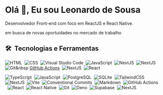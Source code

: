 # Olá 👋, Eu sou Leonardo de Sousa

 Desenvolvedor Front-end com foco em ReactJS e React Native.

 em busca de novas oportuidades no mercado de trabalho


## 🛠 &nbsp;Tecnologias e Ferramentas

![HTML](https://img.shields.io/badge/-HTML-E34F26?style=for-the-badge&logo=HTML5&logoColor=FFFFFF)&nbsp;
![CSS](https://img.shields.io/badge/-CSS-1572B6?style=for-the-badge&logo=CSS3&logoColor=FFFFFF)&nbsp;
![Visual Studio Code](https://img.shields.io/badge/-Visual%20Studio%20Code-007ACC?style=for-the-badge&logo=visual-studio-code&logoColor=FFFFFF)&nbsp;
![JavaScript](https://img.shields.io/badge/-JavaScript-F7DF1E?style=for-the-badge&logo=javascript&logoColor=000000)&nbsp;
![NextJS](https://img.shields.io/badge/-NextJS-000000?style=for-the-badge&logo=next.js&logoColor=FFFFFF)&nbsp;
![NextJS](https://img.shields.io/badge/-NextJS-000000?style=for-the-badge&logo=next.js&logoColor=FFFFFF)&nbsp;
![Git](https://img.shields.io/badge/-Git-F05032?style=for-the-badge&logo=git&logoColor=FFFFFF)&nbsp
[GitHub Actions](https://img.shields.io/badge/-GitHub%20Actions-2088FF?style=for-the-badge&logo=github-actions&logoColor=FFFFFF)&nbsp;
![NextJS](https://img.shields.io/badge/-NextJS-000000?style=for-the-badge&logo=next.js&logoColor=FFFFFF)&nbsp;
![React](https://img.shields.io/badge/-React.js-61DAFB?style=for-the-badge&logo=react&logoColor=000000)&nbsp;




![TypeScript](https://img.shields.io/badge/-TypeScript-3178C6?style=for-the-badge&logo=typescript&logoColor=FFFFFF)&nbsp;
![JavaScript](https://img.shields.io/badge/-JavaScript-F7DF1E?style=for-the-badge&logo=javascript&logoColor=000000)&nbsp;
![PostgreSQL](https://img.shields.io/badge/-PostgreSQL-4169E1?style=for-the-badge&logo=postgresql&logoColor=FFFFFF)&nbsp;
![SQLite](https://img.shields.io/badge/-SQLite-003B57?style=for-the-badge&logo=sqlite&logoColor=FFFFFF)&nbsp;
![TailwindCSS](https://img.shields.io/badge/-TailwindCSS-06B6D4?style=for-the-badge&logo=tailwindcss&logoColor=FFFFFF)&nbsp;
![NextJS](https://img.shields.io/badge/-NextJS-000000?style=for-the-badge&logo=next.js&logoColor=FFFFFF)&nbsp;
![Vite](https://img.shields.io/badge/-Vite-646CFF?style=for-the-badge&logo=vite&logoColor=FFFFFF)&nbsp;
![Conventional Commits](https://img.shields.io/badge/-Conventional%20Commits-FE5196?style=for-the-badge&logo=conventional-commits&logoColor=FFFFFF)&nbsp;
![Markdown](https://img.shields.io/badge/-Markdown-000000?style=for-the-badge&logo=markdown&logoColor=FFFFFF)&nbsp;
![GitHub Actions](https://img.shields.io/badge/-GitHub%20Actions-2088FF?style=for-the-badge&logo=github-actions&logoColor=FFFFFF)&nbsp;
![React](https://img.shields.io/badge/-React.js-61DAFB?style=for-the-badge&logo=react&logoColor=000000)&nbsp;
![React Native](https://img.shields.io/badge/-React%20Native-61DAFB?style=for-the-badge&logo=react&logoColor=000000)&nbsp;
![Git](https://img.shields.io/badge/-Git-F05032?style=for-the-badge&logo=git&logoColor=FFFFFF)&nbsp;
![Deno](https://img.shields.io/badge/-Deno-000000?style=for-the-badge&logo=deno&logoColor=FFFFFF)&nbsp;
![Supabase](https://img.shields.io/badge/-Supabase-3ECF8E?style=for-the-badge&logo=supabase&logoColor=FFFFFF)&nbsp;
![NextJS](https://img.shields.io/badge/-NextJS-000000?style=for-the-badge&logo=next.js&logoColor=FFFFFF)&nbsp;
